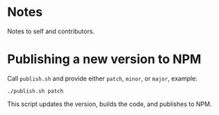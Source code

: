 # Notes

Notes to self and contributors.

# Publishing a new version to NPM

Call `publish.sh` and provide either `patch`, `minor`, or `major`, example:

```
./publish.sh patch
```

This script updates the version, builds the code, and publishes to NPM.

